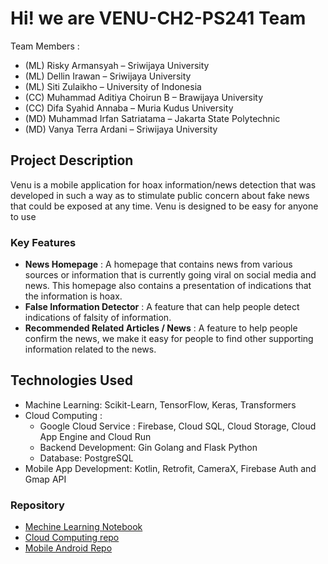 # Hi! we are VENU-CH2-PS241 Team

Team Members : 
- (ML) Risky Armansyah – Sriwijaya University
- (ML) Dellin Irawan – Sriwijaya University
- (ML) Siti Zulaikho – University of Indonesia
- (CC) Muhammad Aditiya Choirun B – Brawijaya University
- (CC) Difa Syahid Annaba – Muria Kudus University 
- (MD) Muhammad Irfan Satriatama – Jakarta State Polytechnic
- (MD) Vanya Terra Ardani – Sriwijaya University

## Project Description
Venu is a mobile application for hoax information/news detection that was developed in such a way as to stimulate public concern about fake news that could be exposed at any time. Venu is designed to be easy for anyone to use

### Key Features
- **News Homepage** : A homepage that contains news from various sources or information that is currently going viral on social media and news. This homepage also contains a presentation of indications that the information is hoax.
- **False Information Detector** : A feature that can help people detect indications of falsity of information.
- **Recommended Related Articles / News** : A feature to help people confirm the news, we make it easy for people to find other supporting information related to the news.


## Technologies Used
- Machine Learning: Scikit-Learn, TensorFlow, Keras, Transformers
- Cloud Computing :
  - Google Cloud Service : Firebase, Cloud SQL, Cloud Storage, Cloud App Engine and Cloud Run
  - Backend Development: Gin Golang and Flask Python
  - Database: PostgreSQL
- Mobile App Development: Kotlin, Retrofit, CameraX, Firebase Auth and Gmap API


### Repository 
- [Mechine Learning Notebook](https://github.com/VENU-CH2-PS241/VENU-ML)
- [Cloud Computing repo](https://github.com/VENU-CH2-PS241/VENU-CC)
- [Mobile Android Repo](https://github.com/VENU-CH2-PS241/VENU-MD)
